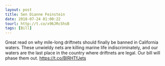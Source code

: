 ```yaml
---
layout: post
title: Sen Dianne Feinstein
date: 2018-07-24 01:00:22
tourl: http://t.co/x96JRcShsB
tags: [Bill]
---
```

Great read on why mile-long driftnets should finally be banned in California waters. These unwieldy nets are killing marine life indiscriminately, and our waters are the last place in the country where driftnets are legal. Our bill will phase them out.  https://t.co/BIRHTfJets